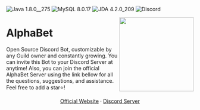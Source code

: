 <!-- SHIELDS -->
<!-- https://shields.io/ -->
![Java 1.8.0__275](https://img.shields.io/badge/Java-16.0.2-red)
![MySQL 8.0.17](https://img.shields.io/badge/MySQL-8.0.25-blue)
![JDA 4.2.0_209](https://img.shields.io/badge/JDA-4.2.1__262-blueviolet)
![Discord](https://img.shields.io/discord/711114410781048882?label=Discord&style=social)

<!-- Hosted by Imgur temporarily -->
<!-- Needs to be added locally at: "src/main/resources/static/img/logo.png" -->
<img height="200" src="https://i.imgur.com/Qe9eNrU.png" align="right">

# AlphaBet
Open Source Discord Bot, customizable by any Guild owner and constantly growing. You can invite this Bot to your Discord Server at anytime! Also, you can join the official AlphaBet Server using the link bellow for all the questions, suggestions, and assistance. Feel free to add a star⭐!

<p align="center">
<a href="[website-link]">Official Website</a>
·
<a href="[discord-link]">Discord Server</a>
</p>

<!-- LINKS & IMAGES -->
[website-link]: https://alphabetcommunity.tech
[discord-link]: https://discord.gg/ZzXhGVhcxy
